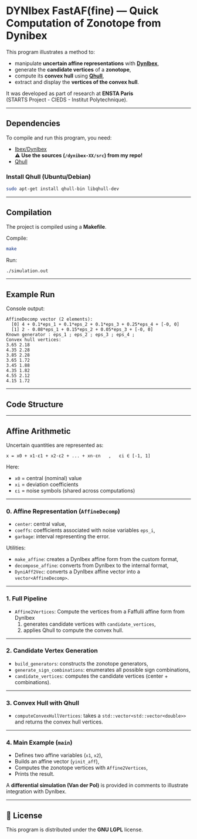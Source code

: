 # DYNIbex FastAF(fine) — Quick Computation of Zonotope from Dynibex

This program illustrates a method to:

- manipulate **uncertain affine representations** with [**DynIbex**](https://perso.ensta-paris.fr/~chapoutot/dynibex/),  
- generate the **candidate vertices** of a **zonotope**,  
- compute its **convex hull** using [**Qhull**](http://www.qhull.org/),  
- extract and display the **vertices of the convex hull**.  

It was developed as part of research at **ENSTA Paris**  
(STARTS Project - CIEDS - Institut Polytechnique).

---

## Dependencies
To compile and run this program, you need:

- [Ibex/DynIbex](https://perso.ensta-paris.fr/~chapoutot/dynibex/)  
  **⚠️ Use the sources (`/dynibex-XX/src`) from my repo!**  
- [Qhull](http://www.qhull.org/)

### Install Qhull (Ubuntu/Debian)
```bash
sudo apt-get install qhull-bin libqhull-dev
````

---

## Compilation

The project is compiled using a **Makefile**.

Compile:

```bash
make
```

Run:

```bash
./simulation.out
```

---

## Example Run

Console output:

```
AffineDecomp vector (2 elements):
  [0] 4 + 0.1*eps_1 + 0.1*eps_2 + 0.1*eps_3 + 0.25*eps_4 + [-0, 0]
  [1] 2 - 0.08*eps_1 + 0.15*eps_2 + 0.05*eps_3 + [-0, 0]
Known generator : eps_1 ; eps_2 ; eps_3 ; eps_4 ; 
Convex hull vertices:
3.65 2.18
4.35 2.28
3.85 2.28
3.65 1.72
3.45 1.88
4.35 1.82
4.55 2.12
4.15 1.72
```

---

## Code Structure
---

## Affine Arithmetic

Uncertain quantities are represented as:

```
x = x0 + x1·ε1 + x2·ε2 + ... + xn·εn   ,   εi ∈ [-1, 1]
```

Here:

* `x0` = central (nominal) value
* `xi` = deviation coefficients
* `εi` = noise symbols (shared across computations)

---

### 0. Affine Representation (`AffineDecomp`)

* `center`: central value,
* `coeffs`: coefficients associated with noise variables `eps_i`,
* `garbage`: interval representing the error.

Utilities:

* `make_affine`: creates a DynIbex affine form from the custom format,
* `decompose_affine`: converts from DynIbex to the internal format,
* `DyniAff2Vec`: converts a DynIbex affine vector into a `vector<AffineDecomp>`.

---

### 1. Full Pipeline

* `Affine2Vertices`:
Compute the vertices from a Faffulli affine form from DynIbex
  1. generates candidate vertices with `candidate_vertices`,
  2. applies Qhull to compute the convex hull.

---

### 2. Candidate Vertex Generation

* `build_generators`: constructs the zonotope generators,
* `generate_sign_combinations`: enumerates all possible sign combinations,
* `candidate_vertices`: computes the candidate vertices (center + combinations).

---

### 3. Convex Hull with Qhull

* `computeConvexHullVertices`: takes a `std::vector<std::vector<double>>`
  and returns the convex hull vertices.

---

### 4. Main Example (`main`)

* Defines two affine variables (`x1`, `x2`),
* Builds an affine vector (`yinit_aff`),
* Computes the zonotope vertices with `Affine2Vertices`,
* Prints the result.

A **differential simulation (Van der Pol)** is provided in comments to illustrate integration with DynIbex.

---

## 📖 License

This program is distributed under the **GNU LGPL** license.

